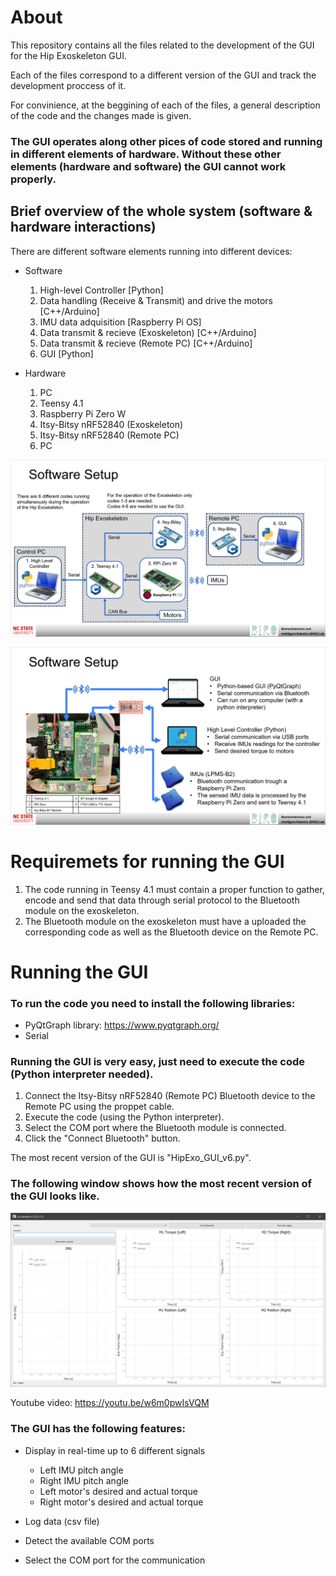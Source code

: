 # About

This repository contains all the files related to the development of the GUI for the Hip Exoskeleton GUI.

Each of the files correspond to a different version of the GUI and track the development proccess of it.

For convinience, at the beggining of each of the files, a general description of the code and the changes made is given.

### The GUI operates along other pices of code stored and running in different elements of hardware. Without these other elements (hardware and software) the GUI cannot work properly.

## Brief overview of the whole system (software & hardware interactions)

There are different software elements running into different devices:

- Software
    1. High-level Controller [Python]
    2. Data handling (Receive & Transmit) and drive the motors [C++/Arduino]
    3. IMU data adquisition [Raspberry Pi OS]
    4. Data transmit & recieve (Exoskeleton) [C++/Arduino]
    5. Data transmit & recieve (Remote PC) [C++/Arduino]
    6. GUI [Python]

- Hardware
    1. PC
    2. Teensy 4.1
    3. Raspberry Pi Zero W
    4. Itsy-Bitsy nRF52840 (Exoskeleton)
    5. Itsy-Bitsy nRF52840 (Remote PC)
    6. PC

![Software Setup 1](Software_setup_01.png)

![Software Setup 2](Software_setup_02.png)

# Requiremets for running the GUI

1. The code running in Teensy 4.1 must contain a proper function to gather, encode and send that data through serial protocol to the Bluetooth module on the exoskeleton.
2. The Bluetooth module on the exoskeleton must have a uploaded the corresponding code as well as the Bluetooth device on the Remote PC.

# Running the GUI

###  To run the code you need to install the following libraries:

 - PyQtGraph library: https://www.pyqtgraph.org/
 - Serial

### Running the GUI is very easy, just need to execute the code (Python interpreter needed).

1. Connect the Itsy-Bitsy nRF52840 (Remote PC) Bluetooth device to the Remote PC using the proppet cable.
2. Execute the code (using the Python interpreter).
3. Select the COM port where the Bluetooth module is connected.
4. Click the "Connect Bluetooth" button.

The most recent version of the GUI is "HipExo_GUI_v6.py".

### The following window shows how the most recent version of the GUI looks like.

![GUI v.6](GUI_v6.png)

Youtube video: https://youtu.be/w6m0pwIsVQM

### The GUI has the following features:

- Display in real-time up to 6 different signals
    - Left IMU pitch angle
    - Right IMU pitch angle
    - Left motor's desired and actual torque
    - Right motor's desired and actual torque

- Log data (csv file)
- Detect the available COM ports
- Select the COM port for the communication
